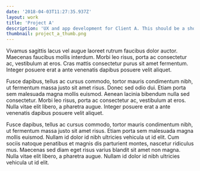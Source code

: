 ```yaml
---
date: '2018-04-03T11:27:35.937Z'
layout: work
title: 'Project A'
description: 'UX and app development for Client A. This should be a short, catchy description of the project.'
thumbnail: project_a_thumb.png
---
```

Vivamus sagittis lacus vel augue laoreet rutrum faucibus dolor auctor. Maecenas faucibus mollis interdum. Morbi leo risus, porta ac consectetur ac, vestibulum at eros. Cras mattis consectetur purus sit amet fermentum. Integer posuere erat a ante venenatis dapibus posuere velit aliquet.

Fusce dapibus, tellus ac cursus commodo, tortor mauris condimentum nibh, ut fermentum massa justo sit amet risus. Donec sed odio dui. Etiam porta sem malesuada magna mollis euismod. Aenean lacinia bibendum nulla sed consectetur. Morbi leo risus, porta ac consectetur ac, vestibulum at eros. Nulla vitae elit libero, a pharetra augue. Integer posuere erat a ante venenatis dapibus posuere velit aliquet.

Fusce dapibus, tellus ac cursus commodo, tortor mauris condimentum nibh, ut fermentum massa justo sit amet risus. Etiam porta sem malesuada magna mollis euismod. Nullam id dolor id nibh ultricies vehicula ut id elit. Cum sociis natoque penatibus et magnis dis parturient montes, nascetur ridiculus mus. Maecenas sed diam eget risus varius blandit sit amet non magna. Nulla vitae elit libero, a pharetra augue. Nullam id dolor id nibh ultricies vehicula ut id elit.
